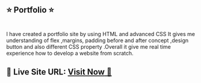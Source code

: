 ## ⭐ Portfolio ⭐
<br>
I have created a portfolio site by using HTML and advanced CSS
 It gives me understanding of flex ,margins, padding before and after concept ,design button and also different CSS property .Overall it give me real time experience how to develop a website from scratch.
<br>

## 📌 **Live Site URL:** <a href="https://main--inspiring-kitsune-a9cc64.netlify.app/">**Visit Now** 🚀</a>
<br>
